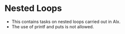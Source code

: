 # Nested Loops
* This contains tasks on nested loops carried out in Alx.
* The use of printf and puts is not allowed.
